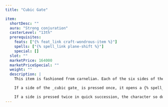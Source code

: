 ```yaml
---
title: "Cubic Gate"

item:
  shortDesc: ""
  aura: "Strong conjuration"
  casterLevel: "13th"
  prerequisites:
    feats: ["{% feat_link craft-wondrous-item %}"]
    spells: ["{% spell_link plane-shift %}"]
    special: []
  slot: ""
  marketPrice: 164000
  marketPriceSpecial: ""
  weight: ""
  description: |
    This item is fashioned from carnelian. Each of the six sides of the cube is keyed to a plane, one of which is the Material Plane. The character creating the item should choose the planes to which the other five sides are keyed.

    If a side of the _cubic gate_ is pressed once, it opens a {% spell_link gate %} to a random point on the plane keyed to that side. There is a 10% chance per minute that an outsider from that plane (determine randomly) comes through it looking for food, fun, or trouble. Pressing the side a second time closes the {% spell_link gate %}. It is impossible to open more than one {% spell_link gate %} at a time.

    If a side is pressed twice in quick succession, the character so doing is transported to a random point on the other plane, along with all creatures in adjacent squares. (The other creatures may avoid this fate by succeeding on DC 23 Will saves).
---
```

